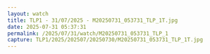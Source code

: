 ```yaml
---
layout: watch
title: TLP1 - 31/07/2025 - M20250731_053731_TLP_1T.jpg
date: 2025-07-31 05:37:31
permalink: /2025/07/31/watch/M20250731_053731_TLP_1
capture: TLP1/2025/202507/20250730/M20250731_053731_TLP_1T.jpg
---
```

